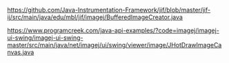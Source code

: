 https://github.com/Java-Instrumentation-Framework/jif/blob/master/jif-ij/src/main/java/edu/mbl/jif/imagej/BufferedImageCreator.java

https://www.programcreek.com/java-api-examples/?code=imagej/imagej-ui-swing/imagej-ui-swing-master/src/main/java/net/imagej/ui/swing/viewer/image/JHotDrawImageCanvas.java